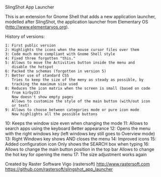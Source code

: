 SlingShot App Launcher

This is an extension for Gnome Shell that adds a new application launcher,
modelled after SlingShot, the application launcher from Elementary OS
(http://www.elementaryos.org).

History of versions:

    1: First public version
    2: Highlights the icons when the mouse cursor files over them
    3: Code much more compliant with Gnome Shell style
    4: Fixed three forgotten "this."
    5: Allows to move the Activities button inside the menu and
       disable the hotspot
    6: Packed the schemas (forgotten in version 5)
    7: Better use of standard CSS
       Tries to keep the size of the meny as steady as possible, by
       tracking the maximum size used
    8: Reduces the icon matrix when the screen is small (based on code
       from kirby33)
       Now doesn't show empty pages
       Allows to customize the style of the main button (with/out icon
       or text)
    9: Allows to choose between categories mode or pure icon mode
       Now highlights all the possible buttons
   10: Keeps the window size even when changing the mode
   11: Allows to search apps using the keyboard
       Better appearance
   12: Opens the menu with the right windows key (left windows key still
       goes to Overview mode)
   13: Right Windows key shows AND closes the menu
   14: Improved icons
   15: Added configuration icon
       Only shows the SEARCH box when typing
   16: Allows to change the main button position in the top bar
       Allows to change the hot key for opening the menu
   17: The size adjustment works again

Created by Raster Software Vigo (rastersoft)
http://www.rastersoft.com
https://github.com/rastersoft/slingshot_app_launcher
